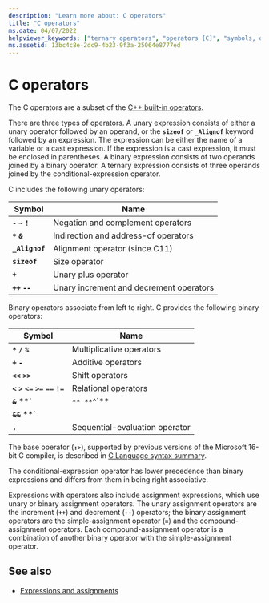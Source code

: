 ```yaml
---
description: "Learn more about: C operators"
title: "C operators"
ms.date: 04/07/2022
helpviewer_keywords: ["ternary operators", "operators [C]", "symbols, operators", "binary operators", "associativity of operators", "binary data, binary expressions"]
ms.assetid: 13bc4c8e-2dc9-4b23-9f3a-25064e8777ed
---
```

# C operators

The C operators are a subset of the [C++ built-in operators](../cpp/cpp-built-in-operators-precedence-and-associativity.md).

There are three types of operators. A unary expression consists of either a unary operator followed by an operand, or the **`sizeof`** or **`_Alignof`** keyword followed by an expression. The expression can be either the name of a variable or a cast expression. If the expression is a cast expression, it must be enclosed in parentheses. A binary expression consists of two operands joined by a binary operator. A ternary expression consists of three operands joined by the conditional-expression operator.

C includes the following unary operators:

| Symbol | Name |
|--|--|
| **`-`** **`~`** **`!`** | Negation and complement operators |
| **`*`** **`&`** | Indirection and address-of operators |
| **`_Alignof`** | Alignment operator (since C11) |
| **`sizeof`** | Size operator |
| **`+`** | Unary plus operator |
| **`++`** **`--`** | Unary increment and decrement operators |

Binary operators associate from left to right. C provides the following binary operators:

| Symbol | Name |
|--|--|
| **`*`** **`/`** **`%`** | Multiplicative operators |
| **`+`** **`-`** | Additive operators |
| **`<<`** **`>>`** | Shift operators |
| **`<`** **`>`** **`<=`** **`>=`** **`==`** **`!=`** | Relational operators |
| **`&`** **`|`** **`^`** | Bitwise operators |
| **`&&`** **`||`** | Logical operators |
| **`,`** | Sequential-evaluation operator |

The base operator (**`:>`**), supported by previous versions of the Microsoft 16-bit C compiler, is described in [C Language syntax summary](../c-language/c-language-syntax-summary.md).

The conditional-expression operator has lower precedence than binary expressions and differs from them in being right associative.

Expressions with operators also include assignment expressions, which use unary or binary assignment operators. The unary assignment operators are the increment (**`++`**) and decrement (**`--`**) operators; the binary assignment operators are the simple-assignment operator (**`=`**) and the compound-assignment operators. Each compound-assignment operator is a combination of another binary operator with the simple-assignment operator.

## See also

- [Expressions and assignments](../c-language/expressions-and-assignments.md)
